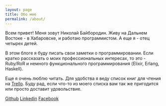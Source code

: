 ```yaml
---
layout: page
title: Обо мне
permalink: /about/
---
```


Всем привет!
Меня зовут Николай Байбородин.
Живу на Дальнем Востоке - в Хабаровске, и работаю программистом. А еще я - отец
четырех детей.

В этом блоге я буду писать свои заметки о программировании. Если кратко рассказать
о моих профессиональных интересах, то это - Ruby/RoR и немного функционального
программирования (Elixir, Erlang, Haskell).

Еще я очень люблю читать. Для удобства я веду список книг для чтения на
[Trello](). Буду рад, если что-то из моего списка вам так же пригодится или
просто доставит удовольствие.

[Github]()
[Linkedin]()
[Facebook]()
